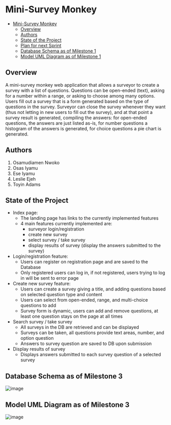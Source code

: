 # Mini-Survey Monkey

<!-- TOC -->
* [Mini-Survey Monkey](#mini-survey-monkey)
  * [Overview](#overview)
  * [Authors](#authors)
  * [State of the Project](#state-of-the-project)
  * [Plan for next Sprint](#plan-for-next-sprint)
  * [Database Schema as of Milestone 1](#database-schema-as-of-milestone-1)
  * [Model UML Diagram as of Milestone 1](#model-uml-diagram-as-of-milestone-1)
<!-- TOC -->

## Overview
A mini-survey monkey web application that allows a surveyor to create a survey with a list of questions. Questions can be open-ended (text), asking for a number within a range, or asking to choose among many options. Users fill out a survey that is a form generated based on the type of questions in the survey. Surveyor can close the survey whenever they want (thus not letting in new users to fill out the survey), and at that point a survey result is generated, compiling the answers: for open-ended questions, the answers are just listed as-is, for number questions a histogram of the answers is generated, for choice questions a pie chart is generated.

## Authors
1. Osamudiamen Nwoko
2. Osas Iyamu
3. Ese Iyamu
4. Leslie Ejeh
5. Toyin Adams

## State of the Project
- Index page:
  - The landing page has links to the currently implemented features
  - 4 main features currently implemented are:
    - surveyor login/registration
    - create new survey
    - select survey / take survey
    - display results of survey (display the answers submitted to the survey)
- Login/registration feature:
  - Users can register on registration page and are saved to the Database
  - Only registered users can log in, if not registered, users trying to log in will be sent to error page
- Create new survey feature:
  - Users can create a survey giving a title, and adding questions based on selected question type and content
  - Users can select from open-ended, range, and multi-choice questions to add
  - Survey form is dynamic, users can add and remove questions, at least one question stays on the page at all times
- Search survey / take survey
  - All surveys in the DB are retrieved and can be displayed
  - Surveys can be taken, all questions provide text areas, number, and option question
  - Answers to survey question are saved to DB upon submission
- Display results of survey
  - Displays answers submitted to each survey question of a selected survey


## Database Schema as of Milestone 3
![image](https://github.com/charles-55/Mini-SurveyMonkey/assets/140278554/544e0e6a-e0c2-44b1-b6bd-8faecd5c5963)


## Model UML Diagram as of Milestone 3
![image](https://github.com/charles-55/Mini-SurveyMonkey/assets/140278554/6a530df0-c828-49b1-b330-61d816349fc1)


